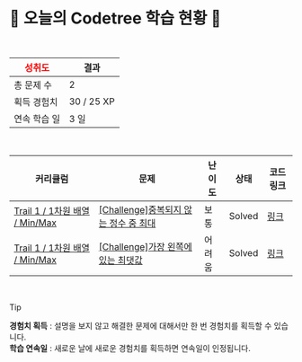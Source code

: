 # 🌲 오늘의 Codetree 학습 현황 🌲

<br />

| <span style="color:red;display:block;text-align:center;"> **성취도**</span> | 결과 |
|---|---|
| 총 문제 수 | 2 |
| 획득 경험치 | 30 / 25 XP |
| 연속 학습 일 | 3 일 |

<br />

|커리큘럼|문제|난이도|상태|코드 링크|
|---|---|---|---|---|
|[Trail 1 / 1차원 배열 / Min/Max](https://https://en.codetree.ai/trail-info/novice-low/)|[[Challenge]중복되지 않는 정수 중 최대](https://https://en.codetree.ai/trails/complete/curated-cards/challenge-max-of-unique-number/)|보통|Solved|[링크](https://github.com/kugorang/codetree-TILs/blob/main/250112/%EC%A4%91%EB%B3%B5%EB%90%98%EC%A7%80%20%EC%95%8A%EB%8A%94%20%EC%A0%95%EC%88%98%20%EC%A4%91%20%EC%B5%9C%EB%8C%80/max-of-unique-number.cpp)|
|[Trail 1 / 1차원 배열 / Min/Max](https://https://en.codetree.ai/trail-info/novice-low/)|[[Challenge]가장 왼쪽에 있는 최댓값](https://https://en.codetree.ai/trails/complete/curated-cards/challenge-leftmost-max-value/)|어려움|Solved|[링크](https://github.com/kugorang/codetree-TILs/blob/main/250112/%EA%B0%80%EC%9E%A5%20%EC%99%BC%EC%AA%BD%EC%97%90%20%EC%9E%88%EB%8A%94%20%EC%B5%9C%EB%8C%93%EA%B0%92/leftmost-max-value.cpp)|


<br />

> [!TIP]
> **경험치 획득** : 설명을 보지 않고 해결한 문제에 대해서만 한 번 경험치를 획득할 수 있습니다.  
> **학습 연속일** : 새로운 날에 새로운 경험치를 획득하면 연속일이 인정됩니다.

